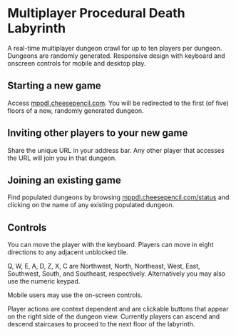 # Multiplayer Procedural Death Labyrinth
A real-time multiplayer dungeon crawl for up to ten players per dungeon. Dungeons are randomly generated. Responsive design with keyboard and onscreen controls for mobile and desktop play.

## Starting a new game

Access [mppdl.cheesepencil.com](http://mppdl.cheesepencil.com). You will be redirected to the first (of five) floors of a new, randomly generated dungeon.

## Inviting other players to your new game

Share the unique URL in your address bar. Any other player that accesses the URL will join you in that dungeon.

## Joining an existing game

Find populated dungeons by browsing [mppdl.cheesepencil.com/status](http://mppdl.cheesepencil.com/status) and clicking on the name of any existing populated dungeon.

## Controls

You can move the player with the keyboard. Players can move in eight directions to any adjacent unblocked tile.

Q, W, E, A, D, Z, X, C are Northwest, North, Northeast, West, East, Southwest, South, and Southeast, respectively.
Alternatively you may also use the numeric keypad.

Mobile users may use the on-screen controls.

Player actions are context dependent and are clickable buttons that appear on the right side of the dungeon view. Currently players can ascend and descend staircases to proceed to the next floor of the labyrinth.
